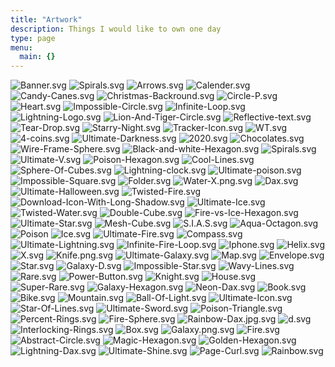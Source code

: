 ```yaml
---
title: "Artwork"
description: Things I would like to own one day
type: page
menu:
  main: {}
---
```


![Banner.svg](Banner.svg#svgView(viewBox(10,50,200,100)))
![Spirals.svg](Spirals.svg)
![Arrows.svg](Arrows.svg)
![Calender.svg](Calender.svg#svgView(viewBox(100,50,350,250)))
![Candy-Canes.svg](Candy-Canes.svg)
![Christmas-Backround.svg](Christmas-Backround.svg)
![Circle-P.svg](Circle-P.svg)
![Heart.svg](Heart.svg)
![Impossible-Circle.svg](Impossible-Circle.svg)
![Infinite-Loop.svg](Infinite-Loop.svg)
![Lightning-Logo.svg](Lightning-Logo.svg)
![Lion-And-Tiger-Circle.svg](Lion-And-Tiger-Circle.svg)
![Reflective-text.svg](Reflective-text.svg)
![Tear-Drop.svg](Tear-Drop.svg)
![Starry-Night.svg](Starry-Night.svg)
![Tracker-Icon.svg](Tracker-Icon.svg)
![WT.svg](WT.svg)
![4-coins.svg](4-coins.svg)
![Ultimate-Darkness.svg](Ultimate-Darkness.svg#svgView(viewBox(-0,100,450,100)))
![2020.svg](2020.svg)
![Chocolates.svg](Chocolates.svg)
![Wire-Frame-Sphere.svg](Wire-Frame-Sphere.svg)
![Black-and-white-Hexagon.svg](Black-and-white-Hexagon.svg)
![Spirals.svg](Spirals.svg)
![Ultimate-V.svg](Ultimate-V.svg#svgView(viewBox(65,50,200,100)))
![Poison-Hexagon.svg](Poison-Hexagon.svg)
![Cool-Lines.svg](Cool-Lines.svg)
![Sphere-Of-Cubes.svg](Sphere-Of-Cubes.svg)
![Lightning-clock.svg](Lightning-clock.svg#svgView(viewBox(-0,50,250,150)))
![Ultimate-poison.svg](Ultimate-poison.svg#svgView(viewBox(-0,50,250,150)))
![Impossible-Square.svg](Impossible-Square.svg)
![Folder.svg](Folder.svg)
![Water-X.png.svg](Water-X.png.svg)
![Dax.svg](Dax.svg)
![Ultimate-Halloween.svg](Ultimate-Halloween.svg#svgView(viewBox(-230,50,600,150)))
![Twisted-Fire.svg](Twisted-Fire.svg)
![Download-Icon-With-Long-Shadow.svg](Download-Icon-With-Long-Shadow.svg)
![Ultimate-Ice.svg](Ultimate-Ice.svg)
![Twisted-Water.svg](Twisted-Water.svg)
![Double-Cube.svg](Double-Cube.svg)
![Fire-vs-Ice-Hexagon.svg](Fire-vs-Ice-Hexagon.svg)
![Ultimate-Star.svg](Ultimate-Star.svg)
![Mesh-Cube.svg](Mesh-Cube.svg)
![S.I.A.S.svg](S.I.A.S.svg)
![Aqua-Octagon.svg](Aqua-Octagon.svg)
![Poison](Poison.svg#svgView(viewBox(-100,50,200,100)))
![Ice.svg](Ice.svg#svgView(viewBox(-150,50,200,100)))
![Ultimate-Fire.svg](Ultimate-Fire.svg)
![Compass.svg](Compass.svg)
![Ultimate-Lightning.svg](Ultimate-Lightning.svg)
![Infinite-Fire-Loop.svg](Infinite-Fire-Loop.svg)
![Iphone.svg](Iphone.svg)
![Helix.svg](Helix.svg)
![X.svg](X.svg)
![Knife.png.svg](Knife.png.svg)
![Ultimate-Galaxy.svg](Ultimate-Galaxy.svg)
![Map.svg](Map.svg)
![Envelope.svg](Envelope.svg)
![Star.svg](Star.svg#svgView(viewBox(-100,50,200,100)))
![Galaxy-D.svg](Galaxy-D.svg)
![Impossible-Star.svg](Impossible-Star.svg)
![Wavy-Lines.svg](Wavy-Lines.svg)
![Rare.svg](Rare.svg)
![Power-Button.svg](Power-Button.svg)
![Knight.svg](Knight.svg)
![House.svg](House.svg)
![Super-Rare.svg](Super-Rare.svg)
![Galaxy-Hexagon.svg](Galaxy-Hexagon.svg)
![Neon-Dax.svg](Neon-Dax.svg#svgView(viewBox(-100,50,200,100)))
![Book.svg](Book.svg)
![Bike.svg](Bike.svg)
![Mountain.svg](Mountain.svg)
![Ball-Of-Light.svg](Ball-Of-Light.svg)
![Ultimate-Icon.svg](Ultimate-Icon.svg)
![Star-Of-Lines.svg](Star-Of-Lines.svg)
![Ultimate-Sword.svg](Ultimate-Sword.svg)
![Poison-Triangle.svg](Poison-Triangle.svg)
![Percent-Rings.svg](Percent-Rings.svg)
![Fire-Sphere.svg](Fire-Sphere.svg)
![Rainbow-Dax.jpg.svg](Rainbow-Dax.jpg.svg)
![d.svg](d.svg)
![Interlocking-Rings.svg](Interlocking-Rings.svg)
![Box.svg](Box.svg)
![Galaxy.png.svg](Galaxy.png.svg)
![Fire.svg](Fire.svg#svgView(viewBox(-100,50,200,100)))
![Abstract-Circle.svg](Abstract-Circle.svg)
![Magic-Hexagon.svg](Magic-Hexagon.svg)
![Golden-Hexagon.svg](Golden-Hexagon.svg)
![Lightning-Dax.svg](Lightning-Dax.svg)
![Ultimate-Shine.svg](Ultimate-Shine.svg)
![Page-Curl.svg](Page-Curl.svg)
![Rainbow.svg](Rainbow.svg)
